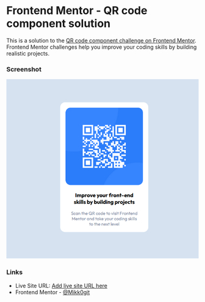 # Frontend Mentor - QR code component solution

This is a solution to the [QR code component challenge on Frontend Mentor](https://www.frontendmentor.io/challenges/qr-code-component-iux_sIO_H). Frontend Mentor challenges help you improve your coding skills by building realistic projects.

### Screenshot

![](images\screenshot1.png)

### Links

- Live Site URL: [Add live site URL here](https://mikk0git.github.io/frontendmentor.io-qr-code-component/)
- Frontend Mentor - [@Mikk0git](http://www.frontendmentor.io/profile/Mikk0git)
